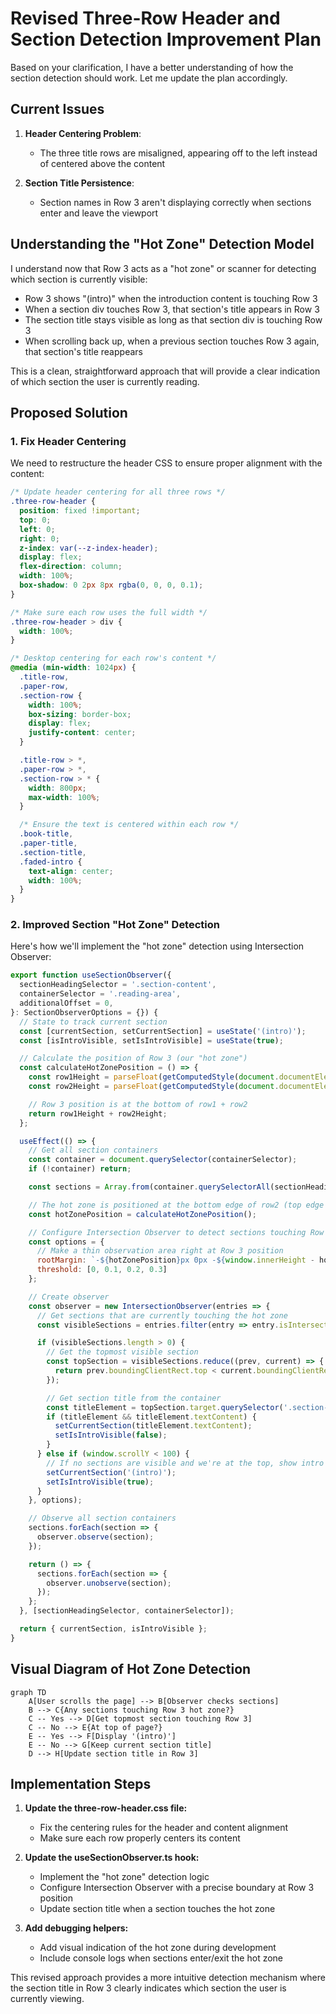 # Revised Three-Row Header and Section Detection Improvement Plan

Based on your clarification, I have a better understanding of how the section detection should work. Let me update the plan accordingly.

## Current Issues

1. **Header Centering Problem**:

   - The three title rows are misaligned, appearing off to the left instead of centered above the content

2. **Section Title Persistence**:
   - Section names in Row 3 aren't displaying correctly when sections enter and leave the viewport

## Understanding the "Hot Zone" Detection Model

I understand now that Row 3 acts as a "hot zone" or scanner for detecting which section is currently visible:

- Row 3 shows "(intro)" when the introduction content is touching Row 3
- When a section div touches Row 3, that section's title appears in Row 3
- The section title stays visible as long as that section div is touching Row 3
- When scrolling back up, when a previous section touches Row 3 again, that section's title reappears

This is a clean, straightforward approach that will provide a clear indication of which section the user is currently reading.

## Proposed Solution

### 1. Fix Header Centering

We need to restructure the header CSS to ensure proper alignment with the content:

```css
/* Update header centering for all three rows */
.three-row-header {
  position: fixed !important;
  top: 0;
  left: 0;
  right: 0;
  z-index: var(--z-index-header);
  display: flex;
  flex-direction: column;
  width: 100%;
  box-shadow: 0 2px 8px rgba(0, 0, 0, 0.1);
}

/* Make sure each row uses the full width */
.three-row-header > div {
  width: 100%;
}

/* Desktop centering for each row's content */
@media (min-width: 1024px) {
  .title-row,
  .paper-row,
  .section-row {
    width: 100%;
    box-sizing: border-box;
    display: flex;
    justify-content: center;
  }

  .title-row > *,
  .paper-row > *,
  .section-row > * {
    width: 800px;
    max-width: 100%;
  }

  /* Ensure the text is centered within each row */
  .book-title,
  .paper-title,
  .section-title,
  .faded-intro {
    text-align: center;
    width: 100%;
  }
}
```

### 2. Improved Section "Hot Zone" Detection

Here's how we'll implement the "hot zone" detection using Intersection Observer:

```js
export function useSectionObserver({
  sectionHeadingSelector = '.section-content',
  containerSelector = '.reading-area',
  additionalOffset = 0,
}: SectionObserverOptions = {}) {
  // State to track current section
  const [currentSection, setCurrentSection] = useState('(intro)');
  const [isIntroVisible, setIsIntroVisible] = useState(true);

  // Calculate the position of Row 3 (our "hot zone")
  const calculateHotZonePosition = () => {
    const row1Height = parseFloat(getComputedStyle(document.documentElement).getPropertyValue('--row1-height') || '3rem');
    const row2Height = parseFloat(getComputedStyle(document.documentElement).getPropertyValue('--row2-height') || '2.5rem');

    // Row 3 position is at the bottom of row1 + row2
    return row1Height + row2Height;
  };

  useEffect(() => {
    // Get all section containers
    const container = document.querySelector(containerSelector);
    if (!container) return;

    const sections = Array.from(container.querySelectorAll(sectionHeadingSelector));

    // The hot zone is positioned at the bottom edge of row2 (top edge of row3)
    const hotZonePosition = calculateHotZonePosition();

    // Configure Intersection Observer to detect sections touching Row 3
    const options = {
      // Make a thin observation area right at Row 3 position
      rootMargin: `-${hotZonePosition}px 0px -${window.innerHeight - hotZonePosition - 10}px 0px`,
      threshold: [0, 0.1, 0.2, 0.3]
    };

    // Create observer
    const observer = new IntersectionObserver(entries => {
      // Get sections that are currently touching the hot zone
      const visibleSections = entries.filter(entry => entry.isIntersecting);

      if (visibleSections.length > 0) {
        // Get the topmost visible section
        const topSection = visibleSections.reduce((prev, current) => {
          return prev.boundingClientRect.top < current.boundingClientRect.top ? prev : current;
        });

        // Get section title from the container
        const titleElement = topSection.target.querySelector('.section-title');
        if (titleElement && titleElement.textContent) {
          setCurrentSection(titleElement.textContent);
          setIsIntroVisible(false);
        }
      } else if (window.scrollY < 100) {
        // If no sections are visible and we're at the top, show intro
        setCurrentSection('(intro)');
        setIsIntroVisible(true);
      }
    }, options);

    // Observe all section containers
    sections.forEach(section => {
      observer.observe(section);
    });

    return () => {
      sections.forEach(section => {
        observer.unobserve(section);
      });
    };
  }, [sectionHeadingSelector, containerSelector]);

  return { currentSection, isIntroVisible };
}
```

## Visual Diagram of Hot Zone Detection

```mermaid
graph TD
    A[User scrolls the page] --> B[Observer checks sections]
    B --> C{Any sections touching Row 3 hot zone?}
    C -- Yes --> D[Get topmost section touching Row 3]
    C -- No --> E{At top of page?}
    E -- Yes --> F[Display '(intro)']
    E -- No --> G[Keep current section title]
    D --> H[Update section title in Row 3]
```

## Implementation Steps

1. **Update the three-row-header.css file:**

   - Fix the centering rules for the header and content alignment
   - Make sure each row properly centers its content

2. **Update the useSectionObserver.ts hook:**

   - Implement the "hot zone" detection logic
   - Configure Intersection Observer with a precise boundary at Row 3 position
   - Update section title when a section touches the hot zone

3. **Add debugging helpers:**
   - Add visual indication of the hot zone during development
   - Include console logs when sections enter/exit the hot zone

This revised approach provides a more intuitive detection mechanism where the section title in Row 3 clearly indicates which section the user is currently viewing.
